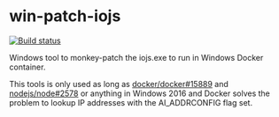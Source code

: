 # win-patch-iojs
[![Build status](https://ci.appveyor.com/api/projects/status/xac75j3av0cwpq47?svg=true)](https://ci.appveyor.com/project/StefanScherer/win-patch-iojs)

Windows tool to monkey-patch the iojs.exe to run in Windows Docker container.

This tools is only used as long as [docker/docker#15889](https://github.com/docker/docker/issues/15889) and [nodejs/node#2578](https://github.com/nodejs/node/issues/2578) or anything in Windows 2016 and Docker solves the problem to lookup IP addresses with the AI_ADDRCONFIG flag set.

